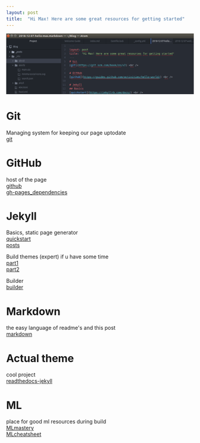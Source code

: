 ```yaml
---
layout: post
title:  "Hi Max! Here are some great resources for getting started"
---
```

![My helpful screenshot](/assets/screenshot.png)

# Git
Managing system for keeping our page uptodate <br />
[git](https://git-scm.com/book/en/v2) <br />

# GitHub
host of the page <br />
[github](https://guides.github.com/activities/hello-world/) <br />
[gh-pages_dependencies](https://pages.github.com/versions/) <br />

# Jekyll
Basics, static page generator<br />
[quickstart](https://jekyllrb.com/docs/) <br />
[posts](https://jekyllrb.com/docs/posts/) <br />

Build themes (expert) if u have some time <br />
[part1](https://www.siteleaf.com/blog/making-your-first-jekyll-theme-part-1/) <br />
[part2](https://www.siteleaf.com/blog/making-your-first-jekyll-theme-part-2/) <br />

Builder <br />
[builder](https://help.dreamhost.com/hc/en-us/articles/115001070131-Using-Bundler-to-install-Ruby-gems) <br />

# Markdown
the easy language of readme's and this post <br />
[markdown](https://www.markdowntutorial.com/) <br />

# Actual theme
cool project <br />
[readthedocs-jekyll](https://github.com/pawamoy/jekyll-readthedocs) <br />

# ML
place for good ml resources during build <br />
[MLmastery](https://machinelearningmastery.com/) <br />
[MLcheatsheet](https://ml-cheatsheet.readthedocs.io/en/latest/) <br />
